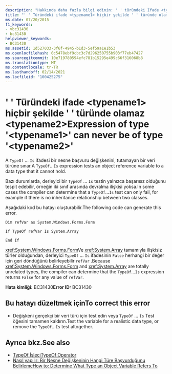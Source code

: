 ```yaml
---
description: "Hakkında daha fazla bilgi edinin: ' ' türündeki Ifade <typename1> hiçbir şekilde ' ' türünde olamaz <typename2>"
title: "' ' Türündeki ifade <typename1> hiçbir şekilde ' ' türünde olamaz <typename2>"
ms.date: 07/20/2015
f1_keywords:
- vbc31430
- bc31430
helpviewer_keywords:
- BC31430
ms.assetid: 1d527033-3f6f-4945-b1d3-5ef59a1e1b53
ms.openlocfilehash: 0c5478ebf9cbc3c7d296250755b903f77eb47427
ms.sourcegitcommit: 10e719780594efc781b15295e499c66f316068b8
ms.translationtype: MT
ms.contentlocale: tr-TR
ms.lasthandoff: 02/14/2021
ms.locfileid: "100425275"
---
```

# <a name="expression-of-type-typename1-can-never-be-of-type-typename2"></a><span data-ttu-id="58989-103">' ' Türündeki ifade \<typename1> hiçbir şekilde ' ' türünde olamaz \<typename2></span><span class="sxs-lookup"><span data-stu-id="58989-103">Expression of type '\<typename1>' can never be of type '\<typename2>'</span></span>

<span data-ttu-id="58989-104">A `TypeOf` ... `Is` ifadesi bir nesne başvuru değişkenini, tutamayan bir veri türüne sınar.</span><span class="sxs-lookup"><span data-stu-id="58989-104">A `TypeOf`...`Is` expression tests an object reference variable to a data type that it cannot hold.</span></span>  
  
 <span data-ttu-id="58989-105">Bazı durumlarda, derleyici bir `TypeOf` ... `Is` testin yalnızca başarısız olduğunu tespit edebilir, örneğin iki sınıf arasında devralma ilişkisi yoksa.</span><span class="sxs-lookup"><span data-stu-id="58989-105">In some cases the compiler can determine that a `TypeOf`...`Is` test can only fail, for example if there is no inheritance relationship between two classes.</span></span>  
  
 <span data-ttu-id="58989-106">Aşağıdaki kod bu hatayı oluşturabilir.</span><span class="sxs-lookup"><span data-stu-id="58989-106">The following code can generate this error.</span></span>  
  
 `Dim refVar as System.Windows.Forms.Form`  
  
 `If TypeOf refVar Is System.Array`  
  
 `End If`  
  
 <span data-ttu-id="58989-107"><xref:System.Windows.Forms.Form>Ve <xref:System.Array> tamamıyla ilişkisiz türler olduğundan, derleyici `TypeOf` ... `Is` ifadesinin `False` herhangi bir değer için geri döndüğünü belirleyebilir `refVar` .</span><span class="sxs-lookup"><span data-stu-id="58989-107">Because <xref:System.Windows.Forms.Form> and <xref:System.Array> are totally unrelated types, the compiler can determine that the `TypeOf`...`Is` expression returns `False` for any value of `refVar`.</span></span>  
  
 <span data-ttu-id="58989-108">**Hata kimliği:** BC31430</span><span class="sxs-lookup"><span data-stu-id="58989-108">**Error ID:** BC31430</span></span>  
  
## <a name="to-correct-this-error"></a><span data-ttu-id="58989-109">Bu hatayı düzeltmek için</span><span class="sxs-lookup"><span data-stu-id="58989-109">To correct this error</span></span>  
  
- <span data-ttu-id="58989-110">Değişkeni gerçekçi bir veri türü için test edin veya `TypeOf` ... `Is` Test öğesini tamamen kaldırın.</span><span class="sxs-lookup"><span data-stu-id="58989-110">Test the variable for a realistic data type, or remove the `TypeOf`...`Is` test altogether.</span></span>  
  
## <a name="see-also"></a><span data-ttu-id="58989-111">Ayrıca bkz.</span><span class="sxs-lookup"><span data-stu-id="58989-111">See also</span></span>

- [<span data-ttu-id="58989-112">TypeOf İşleci</span><span class="sxs-lookup"><span data-stu-id="58989-112">TypeOf Operator</span></span>](../language-reference/operators/typeof-operator.md)
- [<span data-ttu-id="58989-113">Nasıl yapılır: Bir Nesne Değişkeninin Hangi Türe Başvurduğunu Belirleme</span><span class="sxs-lookup"><span data-stu-id="58989-113">How to: Determine What Type an Object Variable Refers To</span></span>](../programming-guide/language-features/variables/how-to-determine-what-type-an-object-variable-refers-to.md)
